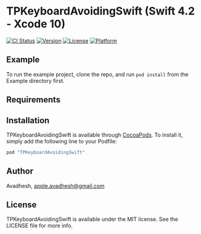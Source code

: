 # TPKeyboardAvoidingSwift (Swift 4.2 - Xcode 10)

[![CI Status](http://img.shields.io/travis/Avadhesh/TPKeyboardAvoidingSwift.svg?style=flat)](https://travis-ci.org/Avadhesh/TPKeyboardAvoidingSwift)
[![Version](https://img.shields.io/cocoapods/v/TPKeyboardAvoidingSwift.svg?style=flat)](http://cocoapods.org/pods/TPKeyboardAvoidingSwift)
[![License](https://img.shields.io/cocoapods/l/TPKeyboardAvoidingSwift.svg?style=flat)](http://cocoapods.org/pods/TPKeyboardAvoidingSwift)
[![Platform](https://img.shields.io/cocoapods/p/TPKeyboardAvoidingSwift.svg?style=flat)](http://cocoapods.org/pods/TPKeyboardAvoidingSwift)

## Example

To run the example project, clone the repo, and run `pod install` from the Example directory first.

## Requirements

## Installation

TPKeyboardAvoidingSwift is available through [CocoaPods](http://cocoapods.org). To install
it, simply add the following line to your Podfile:

```ruby
pod "TPKeyboardAvoidingSwift"
```

## Author

Avadhesh, apple.avadhesh@gmail.com

## License

TPKeyboardAvoidingSwift is available under the MIT license. See the LICENSE file for more info.
